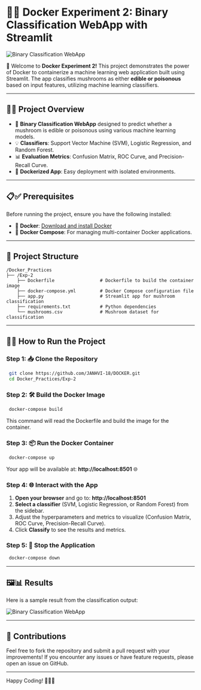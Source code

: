 # 🌟🍄 Docker Experiment 2: Binary Classification WebApp with Streamlit  

![Binary Classification WebApp](https://via.placeholder.com/800x400)

🚀 Welcome to **Docker Experiment 2!** This project demonstrates the power of Docker to containerize a machine learning web application built using Streamlit. The app classifies mushrooms as either **edible or poisonous** based on input features, utilizing machine learning classifiers.

---

## 🌈✨ Project Overview

- 🌟 **Binary Classification WebApp** designed to predict whether a mushroom is edible or poisonous using various machine learning models.
- 💡 **Classifiers**: Support Vector Machine (SVM), Logistic Regression, and Random Forest.
- 📊 **Evaluation Metrics**: Confusion Matrix, ROC Curve, and Precision-Recall Curve.
- 🐳 **Dockerized App**: Easy deployment with isolated environments.

---

## 📋✅ Prerequisites

Before running the project, ensure you have the following installed:

- 🐳 **Docker**: [Download and install Docker](https://docs.docker.com/get-docker/)
- 🐙 **Docker Compose**: For managing multi-container Docker applications.

---

## 📂 Project Structure

```
/Docker_Practices
├── /Exp-2
    ├── Dockerfile                 # Dockerfile to build the container image
    ├── docker-compose.yml         # Docker Compose configuration file
    ├── app.py                     # Streamlit app for mushroom classification
    ├── requirements.txt           # Python dependencies
    └── mushrooms.csv              # Mushroom dataset for classification
```

---

## 🚀📝 How to Run the Project

### Step 1: 📥 Clone the Repository

```bash
 git clone https://github.com/JANHVI-18/DOCKER.git
 cd Docker_Practices/Exp-2
```

### Step 2: 🛠️ Build the Docker Image

```bash
 docker-compose build
```

This command will read the Dockerfile and build the image for the container.

### Step 3: 📦 Run the Docker Container

```bash
 docker-compose up
```

Your app will be available at: **http://localhost:8501** 🌐

### Step 4: 🌐 Interact with the App

1. **Open your browser** and go to: **http://localhost:8501**
2. **Select a classifier** (SVM, Logistic Regression, or Random Forest) from the sidebar.
3. Adjust the hyperparameters and metrics to visualize (Confusion Matrix, ROC Curve, Precision-Recall Curve).
4. Click **Classify** to see the results and metrics.

### Step 5: 🛑 Stop the Application

```bash
 docker-compose down
```

---

## 🖼️📊 Results

Here is a sample result from the classification output:  

![Binary Classification WebApp](https://via.placeholder.com/800x400)

---

## 🤝 Contributions

Feel free to fork the repository and submit a pull request with your improvements! If you encounter any issues or have feature requests, please open an issue on GitHub.

---

Happy Coding! 🎉🚀✨

